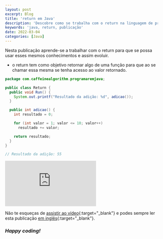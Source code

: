 ```yaml
---
layout: post
excerpt: Blog
title: 'return em Java'
description: 'Descobre como se trabalha com o return na linguagem de programação Java. Obtém respostas às tuas dúvidas com a teoria e os exemplos apresentados.'
keywords: 'java, return, publicação'
date: 2022-03-04
categories: [Java]
---
```


Nesta publicação aprende-se a trabalhar com o return para que se possa usar esses mesmos conhecimentos e assim evoluir.

- o return tem como objetivo retornar algo de uma função para que ao se chamar essa mesma se tenha acesso ao valor retornado.

```java
package com.caffeinealgorithm.programaremjava;

public class Return {
  public void Run() {
    System.out.printf("Resultado da adição: %d", adicao());
  }

  public int adicao() {
    int resultado = 0;

    for (int valor = 1; valor <= 10; valor++)
      resultado += valor;

    return resultado;
  }
}

// Resultado da adição: 55
```

<div class="video-container">
  <iframe src="https://www.youtube.com/embed/hnoGygkv9fw" frameborder="0" allowfullscreen></iframe>
</div>

Não te esqueças de [assistir ao vídeo](https://youtu.be/hnoGygkv9fw){:target="\_blank"} e podes sempre ler esta publicação [em inglês](https://nelsonsilvadev.com/blog/20220304/return-in-java/){:target="\_blank"}.

### _Happy coding!_
